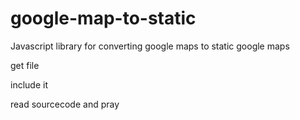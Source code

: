 google-map-to-static
====================

Javascript library for converting google maps to static google maps

get file

include it

read sourcecode and pray